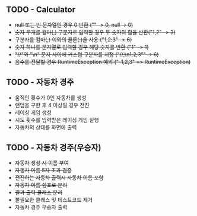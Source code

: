 ## TODO - Calculator
- ~~null 또는 빈 문자열인 경우 0 반환 ("" -> 0, null -> 0)~~
- ~~숫자 두개를 컴마(,) 구분자로 입력할 경우 두 숫자의 합을 반환("1,2" -> 3)~~
- ~~구분자를 컴마(,) 이외의 콜론(:)을 사용 ("1,2:3" -> 6)~~
- ~~숫자 하나를 문자열로 입력할 경우 해당 숫자를 반환 ("1" -> 1)~~
- ~~"//"와 "\n" 문자 사이에 커스텀 구분자를 지정 ("//;\n1;2;3"" -> 6)~~
- ~~음수를 전달할 경우 RuntimeException 예외 ("-1,2,3" => RuntimeException)~~

## TODO - 자동차 경주
- 움직인 횟수가 0인 자동차를 생성
- 랜덤을 구한 후 4 이상일 경우 전진
- 레이싱 게임 생성
- 시도 횟수를 입력받은 레이싱 게임 실행
- 자동차의 상태를 화면에 출력

## TODO - 자동차 경주(우승자)
- ~~자동차 생성 시 이름 부여~~
- ~~자동차 이름 5자 초과 검증~~
- ~~전진하는 자동차 출력시 자동차 이름 포함~~
- ~~자동차 이름 쉼표로 분리~~
- ~~결과 출력 클래스 분리~~
- 불필요한 클래스 및 테스트코드 제거
- 자동차 경주 우승자 출력